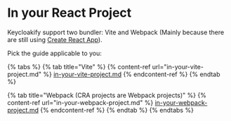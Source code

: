 # In your React Project

Keycloakify support two bundler: Vite and Webpack (Mainly because there are still using [Create React App](https://create-react-app.dev/)).

Pick the guide applicable to you:

{% tabs %}
{% tab title="Vite" %}
{% content-ref url="in-your-vite-project.md" %}
[in-your-vite-project.md](in-your-vite-project.md)
{% endcontent-ref %}
{% endtab %}

{% tab title="Webpack (CRA projects are Webpack projects)" %}
{% content-ref url="in-your-webpack-project.md" %}
[in-your-webpack-project.md](in-your-webpack-project.md)
{% endcontent-ref %}
{% endtab %}
{% endtabs %}

